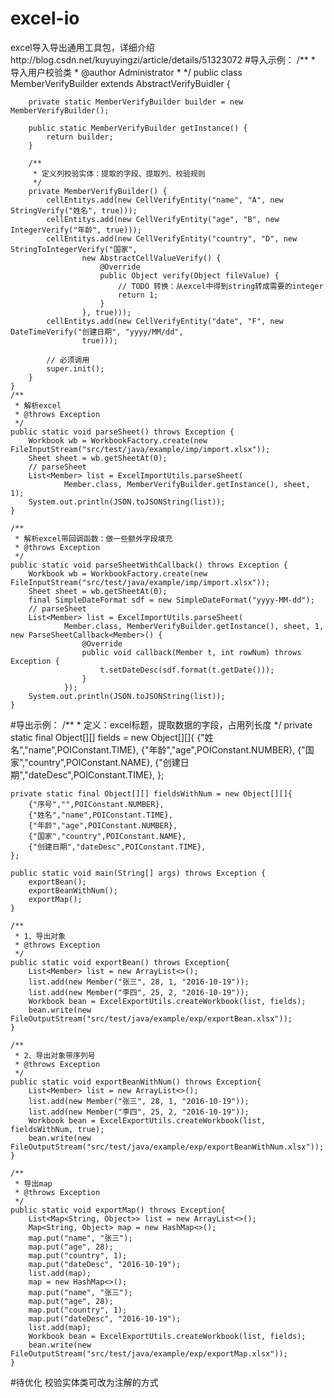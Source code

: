 # excel-io
excel导入导出通用工具包，详细介绍http://blog.csdn.net/kuyuyingzi/article/details/51323072
#导入示例：
	/**
	 * 导入用户校验类
	 * @author Administrator
	 *
	 */
	public class MemberVerifyBuilder extends AbstractVerifyBuidler {

		private static MemberVerifyBuilder builder = new MemberVerifyBuilder();

		public static MemberVerifyBuilder getInstance() {
			return builder;
		}

		/**
		 * 定义列校验实体：提取的字段、提取列、校验规则
		 */
		private MemberVerifyBuilder() {
			cellEntitys.add(new CellVerifyEntity("name", "A", new StringVerify("姓名", true)));
			cellEntitys.add(new CellVerifyEntity("age", "B", new IntegerVerify("年龄", true)));
			cellEntitys.add(new CellVerifyEntity("country", "D", new StringToIntegerVerify("国家",
					new AbstractCellValueVerify() {
						@Override
						public Object verify(Object fileValue) {
							// TODO 转换：从excel中得到string转成需要的integer
							return 1;
						}
					}, true)));
			cellEntitys.add(new CellVerifyEntity("date", "F", new DateTimeVerify("创建日期", "yyyy/MM/dd",
					true)));

			// 必须调用
			super.init();
		}
	}
	/**
	 * 解析excel
	 * @throws Exception
	 */
	public static void parseSheet() throws Exception {
		Workbook wb = WorkbookFactory.create(new FileInputStream("src/test/java/example/imp/import.xlsx"));
		Sheet sheet = wb.getSheetAt(0);
		// parseSheet
		List<Member> list = ExcelImportUtils.parseSheet(
				Member.class, MemberVerifyBuilder.getInstance(), sheet, 1);
		System.out.println(JSON.toJSONString(list));
	}
	
	/**
	 * 解析excel带回调函数：做一些额外字段填充
	 * @throws Exception
	 */
	public static void parseSheetWithCallback() throws Exception {
		Workbook wb = WorkbookFactory.create(new FileInputStream("src/test/java/example/imp/import.xlsx"));
		Sheet sheet = wb.getSheetAt(0);
		final SimpleDateFormat sdf = new SimpleDateFormat("yyyy-MM-dd");
		// parseSheet
		List<Member> list = ExcelImportUtils.parseSheet(
				Member.class, MemberVerifyBuilder.getInstance(), sheet, 1, new ParseSheetCallback<Member>() {
					@Override
					public void callback(Member t, int rowNum) throws Exception {
						t.setDateDesc(sdf.format(t.getDate()));
					}
				});
		System.out.println(JSON.toJSONString(list));
	}
#导出示例：
	/**
	 * 定义：excel标题，提取数据的字段，占用列长度
	 */
	private static final Object[][] fields = new Object[][]{
		{"姓名","name",POIConstant.TIME},
		{"年龄","age",POIConstant.NUMBER},
		{"国家","country",POIConstant.NAME},
		{"创建日期","dateDesc",POIConstant.TIME},
	};
	
	private static final Object[][] fieldsWithNum = new Object[][]{
		{"序号","",POIConstant.NUMBER},
		{"姓名","name",POIConstant.TIME},
		{"年龄","age",POIConstant.NUMBER},
		{"国家","country",POIConstant.NAME},
		{"创建日期","dateDesc",POIConstant.TIME},
	};
	
	public static void main(String[] args) throws Exception {
		exportBean();
		exportBeanWithNum();
		exportMap();
	}
	
	/**
	 * 1、导出对象
	 * @throws Exception
	 */
	public static void exportBean() throws Exception{
		List<Member> list = new ArrayList<>();
		list.add(new Member("张三", 28, 1, "2016-10-19"));
		list.add(new Member("李四", 25, 2, "2016-10-19"));
		Workbook bean = ExcelExportUtils.createWorkbook(list, fields);
		bean.write(new FileOutputStream("src/test/java/example/exp/exportBean.xlsx"));
	}
	
	/**
	 * 2、导出对象带序列号
	 * @throws Exception
	 */
	public static void exportBeanWithNum() throws Exception{
		List<Member> list = new ArrayList<>();
		list.add(new Member("张三", 28, 1, "2016-10-19"));
		list.add(new Member("李四", 25, 2, "2016-10-19"));
		Workbook bean = ExcelExportUtils.createWorkbook(list, fieldsWithNum, true);
		bean.write(new FileOutputStream("src/test/java/example/exp/exportBeanWithNum.xlsx"));
	}
	
	/**
	 * 导出map
	 * @throws Exception
	 */
	public static void exportMap() throws Exception{
		List<Map<String, Object>> list = new ArrayList<>();
		Map<String, Object> map = new HashMap<>();
		map.put("name", "张三");
		map.put("age", 28);
		map.put("country", 1);
		map.put("dateDesc", "2016-10-19");
		list.add(map);
		map = new HashMap<>();
		map.put("name", "张三");
		map.put("age", 28);
		map.put("country", 1);
		map.put("dateDesc", "2016-10-19");
		list.add(map);
		Workbook bean = ExcelExportUtils.createWorkbook(list, fields);
		bean.write(new FileOutputStream("src/test/java/example/exp/exportMap.xlsx"));
	}
#待优化
	校验实体类可改为注解的方式
